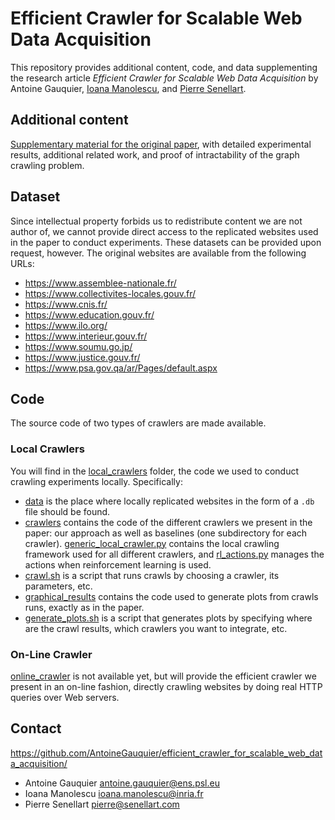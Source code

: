 # Efficient Crawler for Scalable Web Data Acquisition

This repository provides additional content, code, and data supplementing the
research article *Efficient Crawler for Scalable Web Data Acquisition* by Antoine Gauquier,
[Ioana Manolescu](https://pages.saclay.inria.fr/ioana.manolescu/), and [Pierre Senellart](https://pierre.senellart.com/).

## Additional content

[Supplementary material for the original paper](supplementary.pdf), with
detailed experimental results, additional related work, and proof of
intractability of the graph crawling problem.

## Dataset

Since intellectual property forbids us to redistribute content we are not author of, we cannot provide direct access to the replicated websites used in the paper to conduct experiments. These datasets can be provided upon request, however. The original websites are available from the following URLs:

- <https://www.assemblee-nationale.fr/>
- <https://www.collectivites-locales.gouv.fr/>
- <https://www.cnis.fr/>
- <https://www.education.gouv.fr/>
- <https://www.ilo.org/>
- <https://www.interieur.gouv.fr/>
- <https://www.soumu.go.jp/>
- <https://www.justice.gouv.fr/>
- <https://www.psa.gov.qa/ar/Pages/default.aspx>

## Code

The source code of two types of crawlers are made available.

### Local Crawlers

You will find in the [local_crawlers](code/local_crawlers/) folder, the code we used to conduct crawling experiments locally. Specifically:

* [data](code/local_crawlers/data/) is the place where locally replicated websites in the form of a `.db` file should be found.
* [crawlers](code/local_crawlers/crawlers/) contains the code of the different crawlers we present in the paper: our approach as well as baselines (one subdirectory for each crawler). [generic_local_crawler.py](code/local_crawlers/crawlers/generic_local_crawler.py) contains the local crawling framework used for all different crawlers, and [rl_actions.py](code/local_crawlers/crawlers/rl_actions.py) manages the actions when reinforcement learning is used.
* [crawl.sh](code/local_crawlers/script.sh) is a script that runs crawls by choosing a crawler, its parameters, etc.
* [graphical_results](code/local_crawlers/graphical_results/) contains the code used to generate plots from crawls runs, exactly as in the paper.
* [generate_plots.sh](code/local_crawlers/graphical_results/generate_plots.sh) is a script that generates plots by specifying where are the crawl results, which crawlers you want to integrate, etc.

### On-Line Crawler

[online_crawler](code/online_crawler) is not available yet, but will provide the efficient crawler we present in an on-line fashion, directly crawling websites by doing real HTTP queries over Web servers.

## Contact

<https://github.com/AntoineGauquier/efficient_crawler_for_scalable_web_data_acquisition/>

* Antoine Gauquier <antoine.gauquier@ens.psl.eu>
* Ioana Manolescu <ioana.manolescu@inria.fr>
* Pierre Senellart <pierre@senellart.com>
